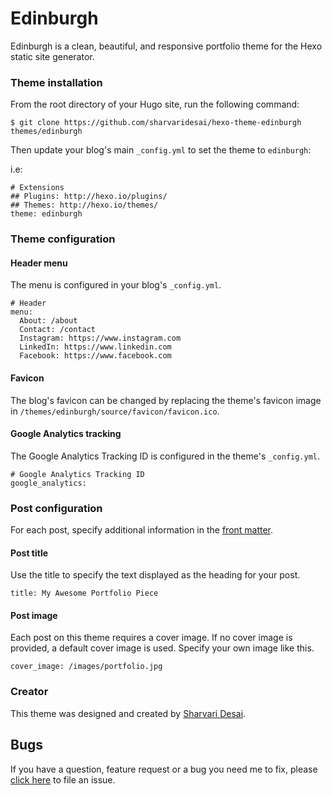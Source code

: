 # Edinburgh

Edinburgh is a clean, beautiful, and responsive portfolio theme for the Hexo static site generator.

### Theme installation
From the root directory of your Hugo site, run the following command:
```
$ git clone https://github.com/sharvaridesai/hexo-theme-edinburgh themes/edinburgh
```
Then update your blog's main `_config.yml` to set the theme to `edinburgh`:

i.e:

```
# Extensions
## Plugins: http://hexo.io/plugins/
## Themes: http://hexo.io/themes/
theme: edinburgh
```

### Theme configuration

#### Header menu
The menu is configured in your blog's `_config.yml`.
```
# Header
menu:
  About: /about
  Contact: /contact
  Instagram: https://www.instagram.com
  LinkedIn: https://www.linkedin.com
  Facebook: https://www.facebook.com
```

#### Favicon
The blog's favicon can be changed by replacing the theme's favicon image in `/themes/edinburgh/source/favicon/favicon.ico`.

#### Google Analytics tracking
The Google Analytics Tracking ID is configured in the theme's `_config.yml`.
```
# Google Analytics Tracking ID
google_analytics:
```

### Post configuration
For each post, specify additional information in the [front matter](https://hexo.io/docs/front-matter.html).

#### Post title
Use the title to specify the text displayed as the heading for your post.
```
title: My Awesome Portfolio Piece
```

#### Post image
Each post on this theme requires a cover image. If no cover image is provided, a default cover image is used. Specify your own image like this.
```
cover_image: /images/portfolio.jpg
```

### Creator
This theme was designed and created by [Sharvari Desai](http://www.sharvaridesai.com/).

## Bugs

If you have a question, feature request or a bug you need me to fix, please [click here](https://github.com/sharvaridesai/hexo-theme-edinburgh/issues/new) to file an issue.
